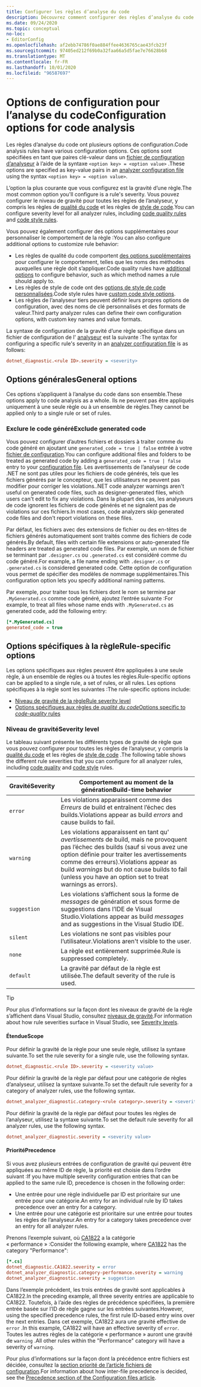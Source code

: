 ```yaml
---
title: Configurer les règles d’analyse du code
description: Découvrez comment configurer des règles d’analyse du code dans un fichier de configuration de l’analyseur.
ms.date: 09/24/2020
ms.topic: conceptual
no-loc:
- EditorConfig
ms.openlocfilehash: af2ebb74786f0ae884ffee4636765cae43fcb23f
ms.sourcegitcommit: 97405ed212f69b0a32faa66a5d5fae7e76628b68
ms.translationtype: MT
ms.contentlocale: fr-FR
ms.lasthandoff: 10/01/2020
ms.locfileid: "96587697"
---
```

# <a name="configuration-options-for-code-analysis"></a><span data-ttu-id="9115d-103">Options de configuration pour l’analyse du code</span><span class="sxs-lookup"><span data-stu-id="9115d-103">Configuration options for code analysis</span></span>

<span data-ttu-id="9115d-104">Les règles d’analyse du code ont plusieurs options de configuration.</span><span class="sxs-lookup"><span data-stu-id="9115d-104">Code analysis rules have various configuration options.</span></span> <span data-ttu-id="9115d-105">Ces options sont spécifiées en tant que paires clé-valeur dans un [fichier de configuration d’analyseur](configuration-files.md) à l’aide de la syntaxe `<option key> = <option value>` .</span><span class="sxs-lookup"><span data-stu-id="9115d-105">These options are specified as key-value pairs in an [analyzer configuration file](configuration-files.md) using the syntax `<option key> = <option value>`.</span></span>

<span data-ttu-id="9115d-106">L’option la plus courante que vous configurez est la gravité d’une règle.</span><span class="sxs-lookup"><span data-stu-id="9115d-106">The most common option you'll configure is a rule's severity.</span></span> <span data-ttu-id="9115d-107">Vous pouvez configurer le niveau de gravité pour toutes les règles de l’analyseur, y compris les règles de [qualité du code](quality-rules/index.md) et les règles de [style de code](style-rules/index.md).</span><span class="sxs-lookup"><span data-stu-id="9115d-107">You can configure severity level for all analyzer rules, including [code quality rules](quality-rules/index.md) and [code style rules](style-rules/index.md).</span></span>

<span data-ttu-id="9115d-108">Vous pouvez également configurer des options supplémentaires pour personnaliser le comportement de la règle :</span><span class="sxs-lookup"><span data-stu-id="9115d-108">You can also configure additional options to customize rule behavior:</span></span>

- <span data-ttu-id="9115d-109">Les règles de qualité du code comportent [des options supplémentaires](code-quality-rule-options.md) pour configurer le comportement, telles que les noms des méthodes auxquelles une règle doit s’appliquer.</span><span class="sxs-lookup"><span data-stu-id="9115d-109">Code quality rules have [additional options](code-quality-rule-options.md) to configure behavior, such as which method names a rule should apply to.</span></span>
- <span data-ttu-id="9115d-110">Les règles de style de code ont des [options de style de code personnalisées](code-style-rule-options.md).</span><span class="sxs-lookup"><span data-stu-id="9115d-110">Code style rules have [custom code style options](code-style-rule-options.md).</span></span>
- <span data-ttu-id="9115d-111">Les règles de l’analyseur tiers peuvent définir leurs propres options de configuration, avec des noms de clé personnalisés et des formats de valeur.</span><span class="sxs-lookup"><span data-stu-id="9115d-111">Third party analyzer rules can define their own configuration options, with custom key names and value formats.</span></span>

<span data-ttu-id="9115d-112">La syntaxe de configuration de la gravité d’une règle spécifique dans un fichier de configuration de l' [analyseur](configuration-files.md) est la suivante :</span><span class="sxs-lookup"><span data-stu-id="9115d-112">The syntax for configuring a specific rule's severity in an [analyzer configuration file](configuration-files.md) is as follows:</span></span>

```ini
dotnet_diagnostic.<rule ID>.severity = <severity>
```

## <a name="general-options"></a><span data-ttu-id="9115d-113">Options générales</span><span class="sxs-lookup"><span data-stu-id="9115d-113">General options</span></span>

<span data-ttu-id="9115d-114">Ces options s’appliquent à l’analyse du code dans son ensemble.</span><span class="sxs-lookup"><span data-stu-id="9115d-114">These options apply to code analysis as a whole.</span></span> <span data-ttu-id="9115d-115">Ils ne peuvent pas être appliqués uniquement à une seule règle ou à un ensemble de règles.</span><span class="sxs-lookup"><span data-stu-id="9115d-115">They cannot be applied only to a single rule or set of rules.</span></span>

### <a name="exclude-generated-code"></a><span data-ttu-id="9115d-116">Exclure le code généré</span><span class="sxs-lookup"><span data-stu-id="9115d-116">Exclude generated code</span></span>

<span data-ttu-id="9115d-117">Vous pouvez configurer d’autres fichiers et dossiers à traiter comme du code généré en ajoutant une `generated_code = true | false` entrée à votre [fichier de configuration](configuration-files.md).</span><span class="sxs-lookup"><span data-stu-id="9115d-117">You can configure additional files and folders to be treated as generated code by adding a `generated_code = true | false` entry to your [configuration file](configuration-files.md).</span></span> <span data-ttu-id="9115d-118">Les avertissements de l’analyseur de code .NET ne sont pas utiles pour les fichiers de code générés, tels que les fichiers générés par le concepteur, que les utilisateurs ne peuvent pas modifier pour corriger les violations.</span><span class="sxs-lookup"><span data-stu-id="9115d-118">.NET code analyzer warnings aren't useful on generated code files, such as designer-generated files, which users can't edit to fix any violations.</span></span> <span data-ttu-id="9115d-119">Dans la plupart des cas, les analyseurs de code ignorent les fichiers de code générés et ne signalent pas de violations sur ces fichiers.</span><span class="sxs-lookup"><span data-stu-id="9115d-119">In most cases, code analyzers skip generated code files and don't report violations on these files.</span></span>

<span data-ttu-id="9115d-120">Par défaut, les fichiers avec des extensions de fichier ou des en-têtes de fichiers générés automatiquement sont traités comme des fichiers de code générés.</span><span class="sxs-lookup"><span data-stu-id="9115d-120">By default, files with certain file extensions or auto-generated file headers are treated as generated code files.</span></span> <span data-ttu-id="9115d-121">Par exemple, un nom de fichier se terminant par `.designer.cs` ou `.generated.cs` est considéré comme du code généré.</span><span class="sxs-lookup"><span data-stu-id="9115d-121">For example, a file name ending with `.designer.cs` or `.generated.cs` is considered generated code.</span></span> <span data-ttu-id="9115d-122">Cette option de configuration vous permet de spécifier des modèles de nommage supplémentaires.</span><span class="sxs-lookup"><span data-stu-id="9115d-122">This configuration option lets you specify additional naming patterns.</span></span>

<span data-ttu-id="9115d-123">Par exemple, pour traiter tous les fichiers dont le nom se termine par `.MyGenerated.cs` comme code généré, ajoutez l’entrée suivante :</span><span class="sxs-lookup"><span data-stu-id="9115d-123">For example, to treat all files whose name ends with `.MyGenerated.cs` as generated code, add the following entry:</span></span>

```ini
[*.MyGenerated.cs]
generated_code = true
```

## <a name="rule-specific-options"></a><span data-ttu-id="9115d-124">Options spécifiques à la règle</span><span class="sxs-lookup"><span data-stu-id="9115d-124">Rule-specific options</span></span>

<span data-ttu-id="9115d-125">Les options spécifiques aux règles peuvent être appliquées à une seule règle, à un ensemble de règles ou à toutes les règles.</span><span class="sxs-lookup"><span data-stu-id="9115d-125">Rule-specific options can be applied to a single rule, a set of rules, or all rules.</span></span> <span data-ttu-id="9115d-126">Les options spécifiques à la règle sont les suivantes :</span><span class="sxs-lookup"><span data-stu-id="9115d-126">The rule-specific options include:</span></span>

- [<span data-ttu-id="9115d-127">Niveau de gravité de la règle</span><span class="sxs-lookup"><span data-stu-id="9115d-127">Rule severity level</span></span>](#severity-level)
- [<span data-ttu-id="9115d-128">Options spécifiques aux règles de *qualité du code*</span><span class="sxs-lookup"><span data-stu-id="9115d-128">Options specific to *code-quality* rules</span></span>](code-quality-rule-options.md)

### <a name="severity-level"></a><span data-ttu-id="9115d-129">Niveau de gravité</span><span class="sxs-lookup"><span data-stu-id="9115d-129">Severity level</span></span>

<span data-ttu-id="9115d-130">Le tableau suivant présente les différents types de gravité de règle que vous pouvez configurer pour toutes les règles de l’analyseur, y compris la [qualité du code](quality-rules/index.md) et les règles de [style de code](style-rules/index.md) .</span><span class="sxs-lookup"><span data-stu-id="9115d-130">The following table shows the different rule severities that you can configure for all analyzer rules, including [code quality](quality-rules/index.md) and [code style](style-rules/index.md) rules.</span></span>

| <span data-ttu-id="9115d-131">Gravité</span><span class="sxs-lookup"><span data-stu-id="9115d-131">Severity</span></span> | <span data-ttu-id="9115d-132">Comportement au moment de la génération</span><span class="sxs-lookup"><span data-stu-id="9115d-132">Build-time behavior</span></span> |
|-|-|
| `error` | <span data-ttu-id="9115d-133">Les violations apparaissent comme des *Erreurs* de build et entraînent l’échec des builds.</span><span class="sxs-lookup"><span data-stu-id="9115d-133">Violations appear as build *errors* and cause builds to fail.</span></span>|
| `warning` | <span data-ttu-id="9115d-134">Les violations apparaissent en tant qu' *avertissements* de build, mais ne provoquent pas l’échec des builds (sauf si vous avez une option définie pour traiter les avertissements comme des erreurs).</span><span class="sxs-lookup"><span data-stu-id="9115d-134">Violations appear as build *warnings* but do not cause builds to fail (unless you have an option set to treat warnings as errors).</span></span> |
| `suggestion` | <span data-ttu-id="9115d-135">Les violations s’affichent sous la forme de *messages* de génération et sous forme de suggestions dans l’IDE de Visual Studio.</span><span class="sxs-lookup"><span data-stu-id="9115d-135">Violations appear as build *messages* and as suggestions in the Visual Studio IDE.</span></span> |
| `silent` | <span data-ttu-id="9115d-136">Les violations ne sont pas visibles pour l’utilisateur.</span><span class="sxs-lookup"><span data-stu-id="9115d-136">Violations aren't visible to the user.</span></span> |
| `none` | <span data-ttu-id="9115d-137">La règle est entièrement supprimée.</span><span class="sxs-lookup"><span data-stu-id="9115d-137">Rule is suppressed completely.</span></span> |
| `default` | <span data-ttu-id="9115d-138">La gravité par défaut de la règle est utilisée.</span><span class="sxs-lookup"><span data-stu-id="9115d-138">The default severity of the rule is used.</span></span> |

> [!TIP]
> <span data-ttu-id="9115d-139">Pour plus d’informations sur la façon dont les niveaux de gravité de la règle s’affichent dans Visual Studio, consultez [niveaux de gravité](/visualstudio/ide/editorconfig-language-conventions#severity-levels).</span><span class="sxs-lookup"><span data-stu-id="9115d-139">For information about how rule severities surface in Visual Studio, see [Severity levels](/visualstudio/ide/editorconfig-language-conventions#severity-levels).</span></span>

#### <a name="scope"></a><span data-ttu-id="9115d-140">Étendue</span><span class="sxs-lookup"><span data-stu-id="9115d-140">Scope</span></span>

<span data-ttu-id="9115d-141">Pour définir la gravité de la règle pour une seule règle, utilisez la syntaxe suivante.</span><span class="sxs-lookup"><span data-stu-id="9115d-141">To set the rule severity for a single rule, use the following syntax.</span></span>

```ini
dotnet_diagnostic.<rule ID>.severity = <severity value>
```

<span data-ttu-id="9115d-142">Pour définir la gravité de la règle par défaut pour une catégorie de règles d’analyseur, utilisez la syntaxe suivante.</span><span class="sxs-lookup"><span data-stu-id="9115d-142">To set the default rule severity for a category of analyzer rules, use the following syntax.</span></span>

```ini
dotnet_analyzer_diagnostic.category-<rule category>.severity = <severity value>
```

<span data-ttu-id="9115d-143">Pour définir la gravité de la règle par défaut pour toutes les règles de l’analyseur, utilisez la syntaxe suivante.</span><span class="sxs-lookup"><span data-stu-id="9115d-143">To set the default rule severity for all analyzer rules, use the following syntax.</span></span>

```ini
dotnet_analyzer_diagnostic.severity = <severity value>
```

#### <a name="precedence"></a><span data-ttu-id="9115d-144">Priorité</span><span class="sxs-lookup"><span data-stu-id="9115d-144">Precedence</span></span>

<span data-ttu-id="9115d-145">Si vous avez plusieurs entrées de configuration de gravité qui peuvent être appliquées au même ID de règle, la priorité est choisie dans l’ordre suivant :</span><span class="sxs-lookup"><span data-stu-id="9115d-145">If you have multiple severity configuration entries that can be applied to the same rule ID, precedence is chosen in the following order:</span></span>

- <span data-ttu-id="9115d-146">Une entrée pour une règle individuelle par ID est prioritaire sur une entrée pour une catégorie.</span><span class="sxs-lookup"><span data-stu-id="9115d-146">An entry for an individual rule by ID takes precedence over an entry for a category.</span></span>
- <span data-ttu-id="9115d-147">Une entrée pour une catégorie est prioritaire sur une entrée pour toutes les règles de l’analyseur.</span><span class="sxs-lookup"><span data-stu-id="9115d-147">An entry for a category takes precedence over an entry for all analyzer rules.</span></span>

<span data-ttu-id="9115d-148">Prenons l’exemple suivant, où [CA1822](/visualstudio/code-quality/ca1822) a la catégorie « performance » :</span><span class="sxs-lookup"><span data-stu-id="9115d-148">Consider the following example, where [CA1822](/visualstudio/code-quality/ca1822) has the category "Performance":</span></span>

```ini
[*.cs]
dotnet_diagnostic.CA1822.severity = error
dotnet_analyzer_diagnostic.category-performance.severity = warning
dotnet_analyzer_diagnostic.severity = suggestion
```

<span data-ttu-id="9115d-149">Dans l’exemple précédent, les trois entrées de gravité sont applicables à CA1822.</span><span class="sxs-lookup"><span data-stu-id="9115d-149">In the preceding example, all three severity entries are applicable to CA1822.</span></span> <span data-ttu-id="9115d-150">Toutefois, à l’aide des règles de précédence spécifiées, la première entrée basée sur l’ID de règle gagne sur les entrées suivantes.</span><span class="sxs-lookup"><span data-stu-id="9115d-150">However, using the specified precedence rules, the first rule ID-based entry wins over the next entries.</span></span> <span data-ttu-id="9115d-151">Dans cet exemple, CA1822 aura une gravité effective de `error` .</span><span class="sxs-lookup"><span data-stu-id="9115d-151">In this example, CA1822 will have an effective severity of `error`.</span></span> <span data-ttu-id="9115d-152">Toutes les autres règles de la catégorie « performance » auront une gravité de `warning` .</span><span class="sxs-lookup"><span data-stu-id="9115d-152">All other rules within the "Performance" category will have a severity of `warning`.</span></span>

<span data-ttu-id="9115d-153">Pour plus d’informations sur la façon dont la précédence entre fichiers est décidée, consultez la [section priorité de l’article fichiers de configuration](configuration-files.md#precedence).</span><span class="sxs-lookup"><span data-stu-id="9115d-153">For information about how inter-file precedence is decided, see the [Precedence section of the Configuration files article](configuration-files.md#precedence).</span></span>
